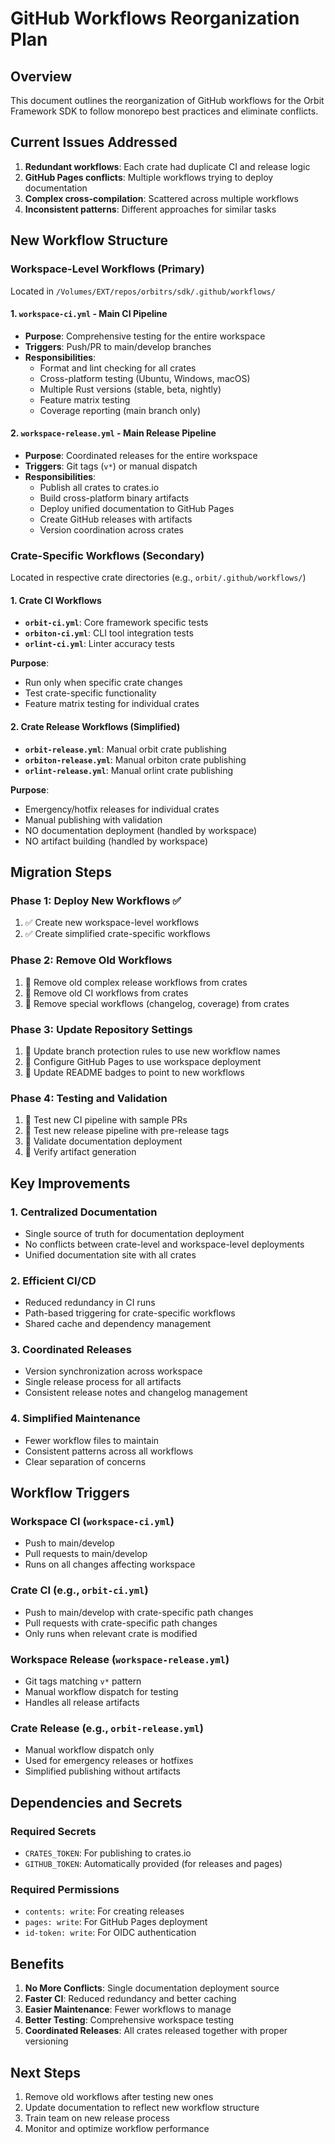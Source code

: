 # GitHub Workflows Reorganization Plan

## Overview

This document outlines the reorganization of GitHub workflows for the Orbit Framework SDK to follow monorepo best practices and eliminate conflicts.

## Current Issues Addressed

1. **Redundant workflows**: Each crate had duplicate CI and release logic
2. **GitHub Pages conflicts**: Multiple workflows trying to deploy documentation
3. **Complex cross-compilation**: Scattered across multiple workflows
4. **Inconsistent patterns**: Different approaches for similar tasks

## New Workflow Structure

### Workspace-Level Workflows (Primary)

Located in `/Volumes/EXT/repos/orbitrs/sdk/.github/workflows/`

#### 1. `workspace-ci.yml` - Main CI Pipeline
- **Purpose**: Comprehensive testing for the entire workspace
- **Triggers**: Push/PR to main/develop branches
- **Responsibilities**:
  - Format and lint checking for all crates
  - Cross-platform testing (Ubuntu, Windows, macOS)
  - Multiple Rust versions (stable, beta, nightly)
  - Feature matrix testing
  - Coverage reporting (main branch only)

#### 2. `workspace-release.yml` - Main Release Pipeline
- **Purpose**: Coordinated releases for the entire workspace
- **Triggers**: Git tags (`v*`) or manual dispatch
- **Responsibilities**:
  - Publish all crates to crates.io
  - Build cross-platform binary artifacts
  - Deploy unified documentation to GitHub Pages
  - Create GitHub releases with artifacts
  - Version coordination across crates

### Crate-Specific Workflows (Secondary)

Located in respective crate directories (e.g., `orbit/.github/workflows/`)

#### 1. Crate CI Workflows
- **`orbit-ci.yml`**: Core framework specific tests
- **`orbiton-ci.yml`**: CLI tool integration tests
- **`orlint-ci.yml`**: Linter accuracy tests

**Purpose**: 
- Run only when specific crate changes
- Test crate-specific functionality
- Feature matrix testing for individual crates

#### 2. Crate Release Workflows (Simplified)
- **`orbit-release.yml`**: Manual orbit crate publishing
- **`orbiton-release.yml`**: Manual orbiton crate publishing
- **`orlint-release.yml`**: Manual orlint crate publishing

**Purpose**:
- Emergency/hotfix releases for individual crates
- Manual publishing with validation
- NO documentation deployment (handled by workspace)
- NO artifact building (handled by workspace)

## Migration Steps

### Phase 1: Deploy New Workflows ✅
1. ✅ Create new workspace-level workflows
2. ✅ Create simplified crate-specific workflows

### Phase 2: Remove Old Workflows
1. 🔄 Remove old complex release workflows from crates
2. 🔄 Remove old CI workflows from crates
3. 🔄 Remove special workflows (changelog, coverage) from crates

### Phase 3: Update Repository Settings
1. 🔄 Update branch protection rules to use new workflow names
2. 🔄 Configure GitHub Pages to use workspace deployment
3. 🔄 Update README badges to point to new workflows

### Phase 4: Testing and Validation
1. 🔄 Test new CI pipeline with sample PRs
2. 🔄 Test new release pipeline with pre-release tags
3. 🔄 Validate documentation deployment
4. 🔄 Verify artifact generation

## Key Improvements

### 1. Centralized Documentation
- Single source of truth for documentation deployment
- No conflicts between crate-level and workspace-level deployments
- Unified documentation site with all crates

### 2. Efficient CI/CD
- Reduced redundancy in CI runs
- Path-based triggering for crate-specific workflows
- Shared cache and dependency management

### 3. Coordinated Releases
- Version synchronization across workspace
- Single release process for all artifacts
- Consistent release notes and changelog management

### 4. Simplified Maintenance
- Fewer workflow files to maintain
- Consistent patterns across all workflows
- Clear separation of concerns

## Workflow Triggers

### Workspace CI (`workspace-ci.yml`)
- Push to main/develop
- Pull requests to main/develop
- Runs on all changes affecting workspace

### Crate CI (e.g., `orbit-ci.yml`)
- Push to main/develop with crate-specific path changes
- Pull requests with crate-specific path changes
- Only runs when relevant crate is modified

### Workspace Release (`workspace-release.yml`)
- Git tags matching `v*` pattern
- Manual workflow dispatch for testing
- Handles all release artifacts

### Crate Release (e.g., `orbit-release.yml`)
- Manual workflow dispatch only
- Used for emergency releases or hotfixes
- Simplified publishing without artifacts

## Dependencies and Secrets

### Required Secrets
- `CRATES_TOKEN`: For publishing to crates.io
- `GITHUB_TOKEN`: Automatically provided (for releases and pages)

### Required Permissions
- `contents: write`: For creating releases
- `pages: write`: For GitHub Pages deployment
- `id-token: write`: For OIDC authentication

## Benefits

1. **No More Conflicts**: Single documentation deployment source
2. **Faster CI**: Reduced redundancy and better caching
3. **Easier Maintenance**: Fewer workflows to manage
4. **Better Testing**: Comprehensive workspace testing
5. **Coordinated Releases**: All crates released together with proper versioning

## Next Steps

1. Remove old workflows after testing new ones
2. Update documentation to reflect new workflow structure
3. Train team on new release process
4. Monitor and optimize workflow performance
